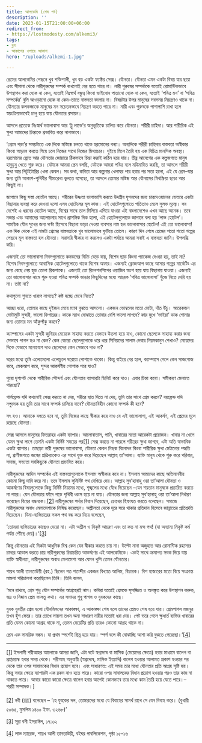 ```yaml
---
title: আলকেমি (শেষ পর্ব)
description: ''
date: 2023-01-15T21:00:00+06:00
redirect_from:
- https://lostmodesty.com/alkemi3/
tags:
- ব্লগ
- আকাশের ওপারে আকাশ
hero: "/uploads/alkemi-1.jpg"

---
```

প্রেমের আলকেমির পেছনে খুব শক্তিশালী, খুব বড় একটা ফ্যাক্টর সেক্স। যৌনতা। যৌনতা এমন একটা বিষয় যার ছায়া এবং সীমানা থেকে নারীপুরুষের সম্পর্ক কখনোই বের হতে পারে না। নারী পুরুষের সম্পর্ককে যতোই রোমান্টিকভাবে উপস্থাপন করা হোক না কেন, যতোই নিঃস্বার্থ বন্ধুত্ব কিংবা ভাইবোন পাতানো হোক না কেন, যতোই ‘পবিত্র মন’ বা ‘পবিত্র সম্পর্কের’ বুলি আওড়ানো হোক না কেন–তাতে বাস্তবতা বদলায় না। বিষয়টার উপর মানুষের সবসময় নিয়ন্ত্রণও থাকে না। যৌনতার কলকব্জাকে মানুষের মন সচেতনভাবে নিয়ন্ত্রণ করতে পারে না। নারী এবং পুরুষকে পাশাপাশি রাখা হলে স্বয়ংক্রিয়ভাবেই চালু হয়ে যায় যৌনতার রসায়ন।

আসলে প্রত্যেক নিঃস্বার্থ ভালোবাসা আর ‘ট্রু লাভে’র অনুভূতিকে চালিত করে যৌনতা। শরীরী চাহিদা। আর শারীরিক এই ক্ষুধা আমাদের চিন্তাকে প্রভাবিত করে নানাভাবে।

‘প্রেমে পড়া’র সময়টাতে এক দিকে মস্তিষ্কে চলতে থাকে হরমোনের বন্যা। অন্যদিকে শরীরী চাহিদার বাস্তবতা অস্বীকার কিংবা আড়াল করতে গিয়ে চলে নিজের সাথে নিজের মিথ্যাচার। দুইয়ে মিলে তৈরি হয় এক বিচিত্র মানসিক অবস্থা। হরমোনের স্রোত আর যৌনতার জোয়ারে ঠিকভাবে চিন্তা করাই কঠিন হয়ে যায়। তীব্র আবেগের এক কল্পজগতে মানুষ হাবুডুবু খেতে শুরু করে। যেটাকে আমরা প্রেম বলছি, যেটাকে আমরা পবিত্র বলে মহিমান্বিত করছি, তা আসলে শরীরী ক্ষুধা আর পিটুইটারির খেলা কেবল। সব কথা, কবিতা আর কল্পনার খেলাঘর পার হবার পর সত্য হলো, এই যে প্রেম–যার জন্য তুমি আকাশ-পৃথিবীর সীমারেখা ভুলতে বসেছো, তা আসলে তোমার মস্তিষ্ক আর যৌনাঙ্গের মিথস্ক্রিয়া ছাড়া আর কিছুই না।

জাপানে কিছু সস্তা হোটেল আছে। শরীরের উষ্ণতা ভাগাভাগি করতে উদগ্রীব যুগলদের জন্য চারদেওয়ালের ভেতরে একটা বিছানার ব্যবস্থা করে দেওয়া হলো এসব হোটেলের মূল কাজ। এই হোটেলগুলোতে পতিতাও মেলে সুলভ মূল্যে। সব দেশেই এ ধরনের হোটেল আছে, বিশ্বের সাথে তাল মিলিয়ে এগিয়ে যাওয়া এই বাংলাদেশেও এখন আছে অনেক। তবে মজার এবং আমাদের আলোচনার সাথে প্রাসঙ্গিক দিক হলো, এই হোটেলগুলোকে জাপানে বলা হয় ‘লাভ হোটেল’। সাময়িক যৌন সুখের জন্য ঘণ্টা হিসেবে বিছানা ভাড়া দেওয়া ব্যবসার নাম হল ভালোবাসার হোটেল! এই তো ভালোবাসা! এক দিক থেকে এই নামটা প্রেমের বাস্তবতাকে খুব ভালোভাবে ফুটিয়ে তোলে। কারণ দিন শেষে প্রেমের শতো শতো গল্পের পেছনে মূল বাস্তবতা হল যৌনতা। সরাসরি স্বীকার না করলেও একটা পর্যায়ে আমরা সবাই এ বাস্তবতা জানি। উপলব্ধি করি।

এজন্যই তো ভালোবাসা দিবসগুলোতে কনডমের বিক্রি বেড়ে যায়, বিশেষ ছাড় কিংবা প্যাকেজ দেওয়া হয়, তাই না? বিশেষ দিবসগুলোতে আবাসিক হোটেলগুলোতে থাকে বিশেষ অফার। এজন্যই ক্লোজআপ কাছে আসার গল্পের মার্কেটিং এর জন্য বেছে নেয় হুড তোলা রিকশাকে। এজন্যই তো রিলেশনশিপের ওয়াজিব অংশ হয়ে যায় বিছানায় যাওয়া। এজন্যই তো ভালোবাসার নামে শুরু হওয়া পবিত্র সম্পর্ক ভাঙার কিছুদিনের মধ্যে আরেক ‘পবিত্র ভালোবাসা’ খুঁজে নিতে দেরি হয় না। তাই না?

কথাগুলো শুনতে খারাপ লাগছে? কষ্ট হচ্ছে মেনে নিতে?

আচ্ছা ধরো, তোমার কাছে দুইজন মেয়ে ম্যাথ বুঝতে আসলো। একজন ভোম্বলের মতো মোটা, দাঁত উঁচু। আরেকজন মোটামুটি সুন্দরী, ভালো ফিগারের। কাকে ম্যাথ বোঝাতে তোমার বেশি ভালো লাগবে? কার মুখে ‘ভাইয়া’ ডাক শোনার জন্য তোমার মন আঁকুপাঁকু করবে?

ক্যাম্পাসের একটা সুন্দরী জুনিয়র মেয়েকে সাহায্য করতে যেভাবে উতলা হয়ে যাও, কোনো ছেলেকে সাহায্য করার জন্য সেভাবে পাগল হও না কেন? কেন বেচারা ছেলেগুলোকে ধরে ধরে সিনিয়দের সালাম দেবার নিয়মকানুন শেখাও? মেয়েদের দিকে যেভাবে মনোযোগ দাও ছেলেদের কেন সেভাবে দাও না?

ঘরের মধ্যে তুমি এলোমেলো এলোচুলে ঘরোয়া পোশাকে থাকো। কিন্তু বাইরে বের হলে, ক্যাম্পাসে গেলে কেন সাজগোজ করে, মেকআপ করে, সুন্দর আকর্ষণীয় পোশাক পরে যাও?

পুরো দৃশ্যপট থেকে শারীরিক সৌন্দর্য এবং যৌনতার ব্যাপারটা ডিলিট করে দাও। এবার চিন্তা করো। সমীকরণ মেলাতে পারছো?

গার্লফ্রেন্ড যদি কখনোই সেক্স করতে না দেয়, শরীরে হাত দিতে না দেয়, তুমি তার সাথে প্রেম করবে? বয়ফ্রেন্ড যদি নপুংসক হয় তুমি তার সাথে সম্পর্ক চালিয়ে যাবে? যৌনতাবিহীন কোনো সম্পর্ক কী হবে?

সৎ হও। আমাকে বলতে হবে না, তুমি নিজের কাছে স্বীকার করে নাও যে এই ভালোলাগা, এই আকর্ষণ, এই প্রেমের মূলে রয়েছে যৌনতা।

সেক্স আসলে মানুষের ফিতরাহর একটা ব্যাপার। আলোবাতাস, পানি, খাবারের মতো আরেকটা প্রয়োজন। খাবার না খেলে যেমন ক্ষুধা লাগে তেমনি একটা নির্দিষ্ট সময়ের পর[\[1\]](#_ftn1) সেক্স করতে না পারলে শরীরের ক্ষুধা জাগবে, এটা অতি স্বাভাবিক একটা ব্যাপার। তাছাড়া নারী পুরুষের ভালোবাসা, যৌনতা কেবল নিছক বিনোদন কিংবা শারীরিক ক্ষুধা মেটানোর পদ্ধতি না, প্রাণীজগতে জন্মের প্রক্রিয়াকেও এর সাথে যুক্ত করে দিয়েছেন আল্লাহ তা’আলা। ব্যক্তি মানুষ থেকে শুরু করে পরিবার, সমাজ, সভ্যতা সবকিছুকে যৌনতা প্রভাবিত করে।

নারীপুরুষের আদিম সম্পর্কের এই বাস্তবতাগুলোকে ইসলাম অস্বীকার করে না। ইসলাম আমাদের কাছে অতিমানবীয় কোনো কিছু দাবি করে না। তবে ইসলাম সুনির্দিষ্ট পথ দেখিয়ে দেয়। আল্লাহ সুব’হানাহু ওয়া তা’আলা যৌনতা ও আকর্ষণের বিষয়গুলোকে কিছু নির্দিষ্ট নিয়মের মধ্যে, শৃঙ্খলের মধ্যে বেঁধে দিয়েছেন –যেন শয়তান মানুষকে প্রতারিত করতে না পারে। যেন যৌনতার ফাঁদে পড়ে পৃথিবী ধ্বংস হয়ে না যায়। যৌনতার জন্য আল্লাহ সুব’হানাহু ওয়া তা’আলা নির্ধারণ করেছেন বিয়ের বন্ধনকে।[\[2\]](#_ftn2) নারীপুরুষের পর্দার বিধান দিয়েছেন, চোখের হিফাযত করতে বলেছেন। সমাজে নারীপুরুষের অবাধ মেলামেশাকে নিষিদ্ধ করেছেন। অশ্লীলতা থেকে দূরে সরে থাকার প্রতিদান হিসেবে জান্নাতের প্রতিশ্রুতি দিয়েছেন। যিনা-ব্যভিচারের সকল পথ বন্ধ করে দিয়ে বলেছেন,

‘তোমরা ব্যভিচারের কাছেও যেয়ো না। এটা অশ্লীল ও নিকৃষ্ট আচরণ এবং তা কত না মন্দ পথ! (যা অন্যান্য নিকৃষ্ট কর্ম পর্যন্ত পৌঁছে দেয়)।’[\[3\]](#_ftn3)

কিন্তু যৌনতার এই দিকটা আধুনিক বিশ্ব কেন যেন স্বীকার করতে চায় না। উল্টো নানা অজুহাত আর রোমান্টিক রহস্যের চাদরে আড়াল করতে চায় নারীপুরুষের চিরাচরিত আকর্ষণের এই আলকেমিকে। একই সাথে ক্রমাগত সবক দিয়ে যায় ব্যক্তি স্বাধীনতা, নারীপুরুষের অবাধ মেলামেশা আর যেমন খুশি তেমন যৌনতার।

শায়খ আলী তানতাউয়ী (রহ.) ছিলেন গত শতাব্দীর একজন বিখ্যাত আলিম, বিচারক। বিশ হাজারের মতো বিয়ে সংক্রান্ত মামলা পরিচালনা করেছিলেন তিনি। তিনি বলেন,

‘মনে রাখবে, প্রেম শুধু যৌন সম্পর্কের আগ্রহেরই নাম। কবিরা যতোই প্রেমকে সুসজ্জিত ও অলঙ্কৃত করে উপস্থাপন করুক, ভদ্র ও নিষ্কাম প্রেম ফালতু কথা। এর সমাদর শুধু পাগল ও যুবকদের কাছে।

যুবক যুবতীর প্রেম হলো যৌনমিলনের আকাঙ্ক্ষা, এ আকাঙ্ক্ষা শেষ হলে তাদের প্রেমও শেষ হয়ে যায়। প্রেমপাগল মজনুর তখন হুঁশ ফেরে। তার চোখে লায়লা তখন অন্য সাধারণ নারীর মতোই ধরা দেয়। পেট ভরে গেলে ক্ষুধার্ত ব্যক্তির খাবারের প্রতি যেমন কোনো আগ্রহ থাকে না, তেমন মেয়েটির প্রতি তারও কোনো আগ্রহ থাকে না।

প্রেম এক সাময়িক বন্ধন। যা প্রথম স্পর্শেই ছিন্ন হয়ে যায়। স্পর্শ বলে কী বোঝাচ্ছি আশা করি বুঝতে পেরেছো।’[\[4\]](#_ftn4)

***

[\[1\]](#_ftnref1) ইসলামী শরীআহর আলোকে আমরা জানি, এটা ঘটে স্বপ্নদোষ বা মাসিক (মেয়েদের ক্ষেত্রে) হবার মাধ্যমে বালেগ বা প্রাপ্তবয়স্ক হবার সময় থেকে। শরীআহ অনুযায়ী (স্বপ্নদোষ, মাসিক ইত্যাদি) বালেগ হওয়ার আলামত প্রকাশ হওয়ার পর থেকে তার ওপর সাবালকের বিধান প্রয়োগ হবে। এবং সাধারণত: এই সময় তার মধ্যে যৌনতার প্রতি আগ্রহ সৃষ্টি হয়। কিন্তু সবার ক্ষেত্রে ব্যাপারটা এক রকম নাও হতে পারে। কারো ওপর সাবালকের বিধান প্রয়োগ হওয়ার পরও তার কাম না থাকতে পারে। আবার কারো কারো ক্ষেত্রে বালেগ হবার আগেই কোনভাবে তার মধ্যে কাম তৈরি হয়ে যেতে পারে।– শরয়ী সম্পাদক।\]

[\[2\]](#_ftnref2) নবী (ﷺ) বলেছেন – ‘হে যুবকের দল, তোমারদের মধ্যে যে বিবাহের সামর্থ রাখে সে যেন বিবাহ করে। (বুখারী ৫০৬৫, মুসলিম ১৪০০ ইফা. ৩২৬৮)’

[\[3\]](#_ftnref3) সূরা বনী ইসরাঈল, ১৭:৩২

[\[4\]](#_ftnref4) লাভ ম্যারেজ, শায়খ আলী তানতাউয়ী, বইঘর পাবলিকেশন, পৃষ্ঠা ১৫-১৬